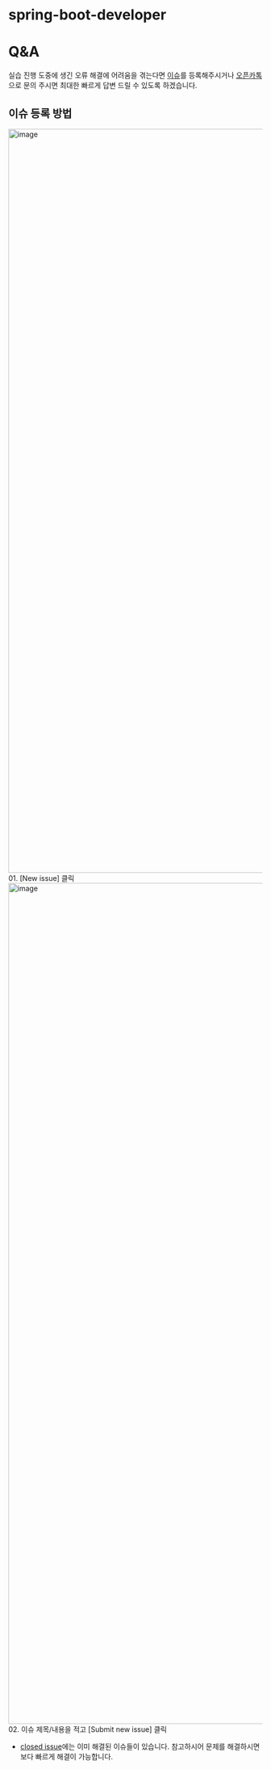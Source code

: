 # spring-boot-developer
# Q&A
실습 진행 도중에 생긴 오류 해결에 어려움을 겪는다면 [이슈](https://github.com/shinsunyoung/springboot-developer/issues)를 등록해주시거나 [오픈카톡](https://open.kakao.com/o/gE422Qtf)으로 문의 주시면 최대한 빠르게 답변 드릴 수 있도록 하겠습니다.

## 이슈 등록 방법
<img width="1473" alt="image" src="https://github.com/shinsunyoung/springboot-developer/assets/42836576/dd15337b-7ac2-488d-85ff-f13b5d2fcbf4">
01. [New issue] 클릭

<img width="1665" alt="image" src="https://github.com/shinsunyoung/springboot-developer/assets/42836576/70ce0394-6589-465c-b408-6a57dafec4e7">
02. 이슈 제목/내용을 적고 [Submit new issue] 클릭

+ [closed issue](https://github.com/shinsunyoung/springboot-developer/issues?q=is%3Aissue+is%3Aclosed)에는 이미 해결된 이슈들이 있습니다. 참고하시어 문제를 해결하시면 보다 빠르게 해결이 가능합니다.
